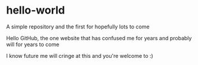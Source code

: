 # hello-world
A simple repository and the first for hopefully lots to come

Hello GitHub, the one website that has confused me for years and probably will for years to come 

I know future me will cringe at this and you're welcome to :)

